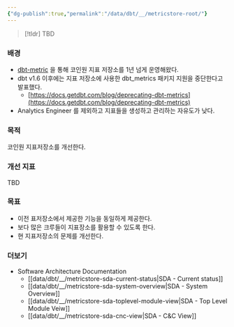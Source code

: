 ```yaml
---
{"dg-publish":true,"permalink":"/data/dbt/__/metricstore-root/"}
---
```



> [!tldr] TBD

### 배경


- [dbt-metric](https://github.coinfra.net/coinone/dbt-metric) 을 통해 코인원 지표 저장소를 1년 넘게 운영해왔다.
- dbt v1.6 이후에는 지표 저장소에 사용한 dbt_metrics 패키지 지원을 중단한다고 발표했다.
    - [https://docs.getdbt.com/blog/deprecating-dbt-metrics](https://docs.getdbt.com/blog/deprecating-dbt-metrics)
- Analytics Engineer 를 제외하고 지표들을 생성하고 관리하는 자유도가 낮다.
    

### 목적


코인원 지표저장소를 개선한다.

### 개선 지표


TBD

### 목표


- 이전 표저장소에서 제공한 기능을 동일하게 제공한다.
- 보다 많은 크루들이 지표장소를 활용할 수 있도록 한다.
- 현 지표저장소의 문제를 개선한다.


### 더보기

- Software Architecture Documentation
    - [[data/dbt/__/metricstore-sda-current-status\|SDA - Current status]]
    - [[data/dbt/__/metricstore-sda-system-overview\|SDA - System Overview]]
    - [[data/dbt/__/metricstore-sda-toplevel-module-view\|SDA - Top Level Module Veiw]]
    - [[data/dbt/__/metricstore-sda-cnc-view\|SDA - C&C View]]